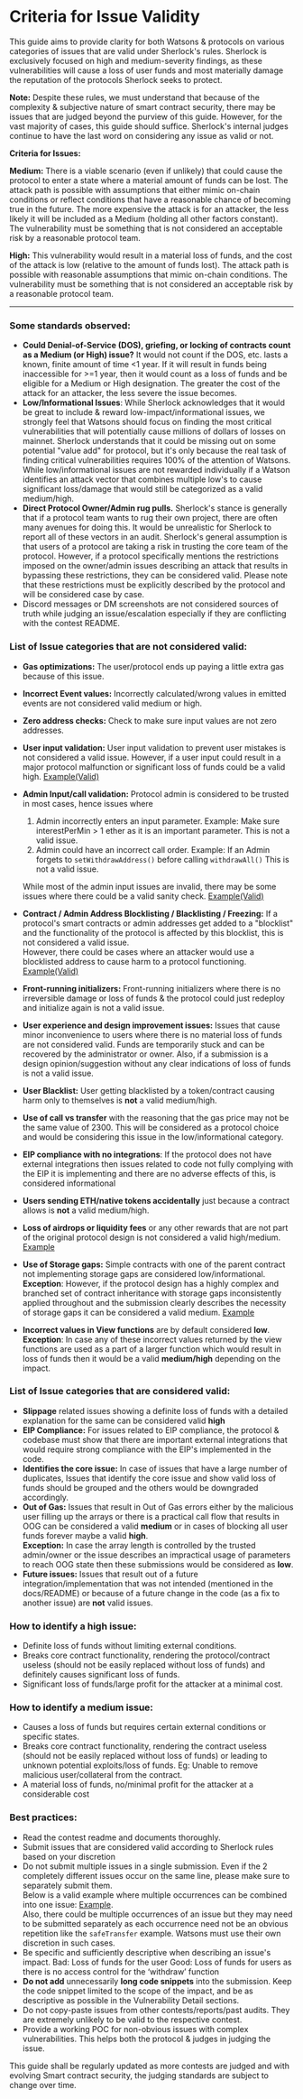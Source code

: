 # Criteria for Issue Validity

This guide aims to provide clarity for both Watsons & protocols on various categories of issues that are valid under Sherlock's rules. Sherlock is exclusively focused on high and medium-severity findings, as these vulnerabilities will cause a loss of user funds and most materially damage the reputation of the protocols Sherlock seeks to protect.

**Note:** Despite these rules, we must understand that because of the complexity & subjective nature of smart contract security, there may be issues that are judged beyond the purview of this guide. However, for the vast majority of cases, this guide should suffice. Sherlock's internal judges continue to have the last word on considering any issue as valid or not.&#x20;

**Criteria for Issues:**

**Medium:** There is a viable scenario (even if unlikely) that could cause the protocol to enter a state where a material amount of funds can be lost. The attack path is possible with assumptions that either mimic on-chain conditions or reflect conditions that have a reasonable chance of becoming true in the future. The more expensive the attack is for an attacker, the less likely it will be included as a Medium (holding all other factors constant). The vulnerability must be something that is not considered an acceptable risk by a reasonable protocol team.

**High:** This vulnerability would result in a material loss of funds, and the cost of the attack is low (relative to the amount of funds lost). The attack path is possible with reasonable assumptions that mimic on-chain conditions. The vulnerability must be something that is not considered an acceptable risk by a reasonable protocol team.

***

### Some standards observed:

* **Could Denial-of-Service (DOS), griefing, or locking of contracts count as a Medium (or High) issue?** It would not count if the DOS, etc. lasts a known, finite amount of time <1 year. If it will result in funds being inaccessible for >=1 year, then it would count as a loss of funds and be eligible for a Medium or High designation. The greater the cost of the attack for an attacker, the less severe the issue becomes.
* **Low/Informational Issues**:  While Sherlock acknowledges that it would be great to include & reward low-impact/informational issues, we strongly feel that Watsons should focus on finding the most critical vulnerabilities that will potentially cause millions of dollars of losses on mainnet. Sherlock understands that it could be missing out on some potential "value add" for protocol, but it's only because the real task of finding critical vulnerabilities requires 100% of the attention of Watsons. While low/informational issues are not rewarded individually if a Watson identifies an attack vector that combines multiple low's to cause significant loss/damage that would still be categorized as a valid medium/high.
* **Direct Protocol Owner/Admin rug pulls.**  Sherlock's stance is generally that if a protocol team wants to rug their own project, there are often many avenues for doing this. It would be unrealistic for Sherlock to report all of these vectors in an audit. Sherlock's general assumption is that users of a protocol are taking a risk in trusting the core team of the protocol. However, if a protocol specifically mentions the restrictions imposed on the owner/admin issues describing an attack that results in bypassing these restrictions, they can be considered valid.  Please note that these restrictions must be explicitly described by the protocol and will be considered case by case.&#x20;
* Discord messages or DM screenshots are not considered sources of truth while judging an issue/escalation especially if they are conflicting with the contest README.

### List of Issue categories that are not considered valid:

* **Gas optimizations:** The user/protocol ends up paying a little extra gas because of this issue.
* **Incorrect Event values:**  Incorrectly calculated/wrong values in emitted events are not considered valid medium or high.
* **Zero address checks:**  Check to make sure input values are not zero addresses.
* **User input validation:** User input validation to prevent user mistakes is not considered a valid issue. However, if a user input could result in a major protocol malfunction or significant loss of funds could be a valid high. [Example(Valid)](https://github.com/sherlock-audit/2022-10-illuminate-judging/issues/47)
*   **Admin Input/call validation:**  Protocol admin is considered to be trusted in most cases, hence issues where

    1. Admin incorrectly enters an input parameter. Example: Make sure interestPerMin > 1 ether as it is an important parameter.  This is not a valid issue.
    2. Admin could have an incorrect call order. Example: If an Admin forgets to `setWithdrawAddress()` before calling `withdrawAll()` This is not a valid issue.

    While most of the admin input issues are invalid, there may be some issues where there could be a valid sanity check. [Example(Valid)](https://github.com/sherlock-audit/2022-10-mycelium-judging-new/issues/164)
* **Contract / Admin Address Blocklisting / Blacklisting / Freezing:** If a protocol's smart contracts or admin addresses get added to a "blocklist" and the functionality of the protocol is affected by this blocklist, this is not considered a valid issue. \
  However, there could be cases where an attacker would use a blocklisted address to cause harm to a protocol functioning. [Example(Valid)](https://github.com/sherlock-audit/2022-11-opyn-judging/issues/219)
* **Front-running initializers:** Front-running initializers where there is no irreversible damage or loss of funds & the protocol could just redeploy and initialize again is not a valid issue.
* **User experience and design improvement issues:**  Issues that cause minor inconvenience to users where there is no material loss of funds are not considered valid. Funds are temporarily stuck and can be recovered by the administrator or owner. Also, if a submission is a design opinion/suggestion without any clear indications of loss of funds is not a valid issue.
* **User Blacklist:** User getting blacklisted by a token/contract causing harm only to themselves is **not** a valid medium/high.
* **Use of call vs transfer** with the reasoning that the gas price may not be the same value of 2300. This will be considered as a protocol choice and would be considering this issue in the low/informational category.
* **EIP compliance with no integrations**: If the protocol does not have external integrations then issues related to code not fully complying with the EIP it is implementing and there are no adverse effects of this, is considered informational
* **Users sending ETH/native tokens accidentally** just because a contract allows is **not** a valid medium/high.
* **Loss of airdrops or liquidity fees** or any other rewards that are not part of the original protocol design is not considered a valid high/medium. [Example](https://github.com/sherlock-audit/2023-02-openq-judging/issues/323)
* **Use of Storage gaps:** Simple contracts with one of the parent contract not implementing storage gaps are considered low/informational. \
  **Exception**: However, if the protocol design has a highly complex and branched set of contract inheritance with storage gaps inconsistently applied throughout and the submission clearly describes the necessity of storage gaps it can be considered a valid medium. [Example](https://github.com/sherlock-audit/2022-09-notional-judging/issues/64)
* **Incorrect values in View functions** are by default considered **low**. \
  **Exception**: In case any of these incorrect values returned by the view functions are used as a part of a larger function which would result in loss of funds then it would be a valid **medium/high** depending on the impact.

### List of Issue categories that are considered valid:

* **Slippage** related issues showing a definite loss of funds with a detailed explanation for the same can be considered valid **high**
* **EIP Compliance:** For issues related to EIP compliance, the protocol & codebase must show that there are important external integrations that would require strong compliance with the EIP's implemented in the code.
* **Identifies the core issue:** In case of issues that have a large number of duplicates, Issues that identify the core issue and show valid loss of funds should be grouped and the others would be downgraded accordingly.
* **Out of Gas:** Issues that result in Out of Gas errors either by the malicious user filling up the arrays or there is a practical call flow that results in OOG can be considered a valid **medium** or in cases of blocking all user funds forever maybe a valid **high**. \
  **Exception:** In case the array length is controlled by the trusted admin/owner or the issue describes an impractical usage of parameters to reach OOG state then these submissions would be considered as **low**.
* **Future issues:** Issues that result out of a future integration/implementation that was not intended (mentioned in the docs/README) or because of a future change in the code (as a fix to another issue) are **not** valid issues.

### How to identify a high issue:

* Definite loss of funds without limiting external conditions.
* Breaks core contract functionality, rendering the protocol/contract useless (should not be easily replaced without loss of funds) and definitely causes significant loss of funds.
* Significant loss of funds/large profit for the attacker at a minimal cost.

### How to identify a medium issue:

* Causes a loss of funds but requires certain external conditions or specific states.
* Breaks core contract functionality, rendering the contract useless (should not be easily replaced without loss of funds) or leading to unknown potential exploits/loss of funds. Eg: Unable to remove malicious user/collateral from the contract.
* A material loss of funds, no/minimal profit for the attacker at a considerable cost

### Best practices:

* Read the contest readme and documents thoroughly.
* Submit issues that are considered valid according to Sherlock rules based on your discretion
* Do not submit multiple issues in a single submission. Even if the 2 completely different issues occur on the same line, please make sure to separately submit them. \
  Below is a valid example where multiple occurrences can be combined into one issue:  [Example](https://github.com/sherlock-audit/2022-11-dodo-judging/issues/47).\
  Also, there could be multiple occurrences of an issue but they may need to be submitted separately as each occurrence need not be an obvious repetition like the `safeTransfer` example. Watsons must use their own discretion in such cases.
* Be specific and sufficiently descriptive when describing an issue's impact. Bad: Loss of funds for the user Good: Loss of funds for users as there is no access control for the ‘withdraw’ function
* **Do not add** unnecessarily **long code snippets** into the submission. Keep the code snippet limited to the scope of the impact, and be as descriptive as possible in the Vulnerability Detail sections.
* Do not copy-paste issues from other contests/reports/past audits. They are extremely unlikely to be valid to the respective contest.&#x20;
* Provide a working POC for non-obvious issues with complex vulnerabilities. This helps both the protocol & judges in judging the issue.

This guide shall be regularly updated as more contests are judged and with evolving Smart contract security, the judging standards are subject to change over time.
